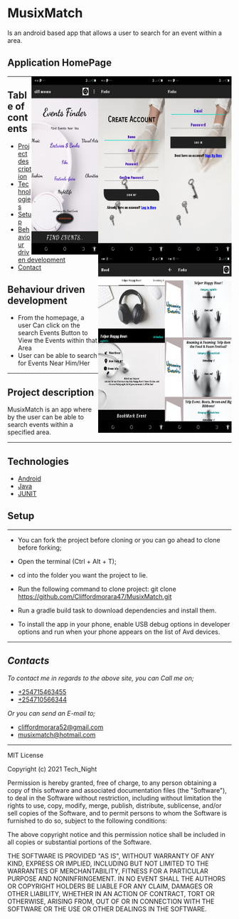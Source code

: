 # MusixMatch
Is an android based app that allows a user to search for an event within a area.

## Application HomePage
<img src="https://github.com/Cliffordmorara47/MusixMatch/blob/master/app/src/main/res/drawable/login.png?raw=true" width="150px" height="400px" align="right">
<img src="https://github.com/Cliffordmorara47/MusixMatch/blob/master/app/src/main/res/drawable/createaccount.png?raw=true" width="150px" height="400px" align="right">
<img src="https://github.com/Cliffordmorara47/MusixMatch/blob/master/app/src/main/res/drawable/homepage.png?raw=true" width="150px" height="400px" align="right">
<img src="https://github.com/Cliffordmorara47/MusixMatch/blob/master/app/src/main/res/drawable/list.png?raw=true" width="150px" height="400px" align="right">
<img src="https://github.com/Cliffordmorara47/MusixMatch/blob/master/app/src/main/res/drawable/pager.png?raw=true" width="150px" height="400px" align="right">

---
## Table of contents
- [Project description](#project-description)
- [Technologies](#technologies)
- [Setup](#setup)
- [Behaviour driven development](#behaviour-driven-development)
- [Contact](#contact)

## Behaviour driven development
- From the homepage, a user Can click on the search Events Button to View the Events within that Area
- User can be able to search for Events Near Him/Her

---
## Project description
MusixMatch is an app where by the user can be able to search events within a specified area.

---
## Technologies
* [Android](https://developer.android.com/_(programming_language)) 
* [Java](https://docs.oracle.com/en/java/) 
* [JUNIT](https://junit.org/junit5/docs/current/user-guide/)

## Setup
---
- You can fork the project before cloning or you can go ahead to clone before forking;
- Open the terminal (Ctrl + Alt + T);
- cd into the folder you want the project to lie.
-  Run the following command to clone project: git clone https://github.com/Cliffordmorara47/MusixMatch.git

- Run a gradle build task to download dependencies and install them.
- To install the app in your phone, enable USB debug options in developer options and run when your phone appears on the list of Avd devices.
---


 ## _Contacts_
 _To contact me in regards to the above site, you can Call me on;_
 - [+254715463455]()
 - [+254710566344]()

 _Or you can send an E-mail to;_
 - [cliffordmorara52@gmail.com]()
 - [musixmatch@hotmail.com]()

 ***
 
 MIT License

Copyright (c) 2021 Tech_Night

Permission is hereby granted, free of charge, to any person obtaining a copy
of this software and associated documentation files (the "Software"), to deal
in the Software without restriction, including without limitation the rights
to use, copy, modify, merge, publish, distribute, sublicense, and/or sell
copies of the Software, and to permit persons to whom the Software is
furnished to do so, subject to the following conditions:

The above copyright notice and this permission notice shall be included in all
copies or substantial portions of the Software.

THE SOFTWARE IS PROVIDED "AS IS", WITHOUT WARRANTY OF ANY KIND, EXPRESS OR
IMPLIED, INCLUDING BUT NOT LIMITED TO THE WARRANTIES OF MERCHANTABILITY,
FITNESS FOR A PARTICULAR PURPOSE AND NONINFRINGEMENT. IN NO EVENT SHALL THE
AUTHORS OR COPYRIGHT HOLDERS BE LIABLE FOR ANY CLAIM, DAMAGES OR OTHER
LIABILITY, WHETHER IN AN ACTION OF CONTRACT, TORT OR OTHERWISE, ARISING FROM,
OUT OF OR IN CONNECTION WITH THE SOFTWARE OR THE USE OR OTHER DEALINGS IN THE
SOFTWARE.
 


